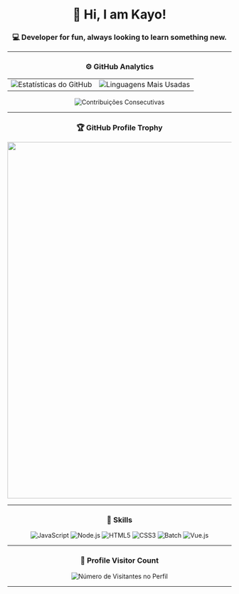 <div align="center">

# 👋 Hi, I am Kayo!

### 💻 Developer for fun, always looking to learn something new.

---

### ⚙️ **GitHub Analytics**

<table align="center">
  <tr>
    <td>
      <img
        src="https://github-readme-stats.vercel.app/api?username=iuricode&theme=dark&hide_border=false&include_all_commits=true"
        alt="Estatísticas do GitHub"
      />
    </td>
    <td>
      <img
        src="https://github-readme-stats.vercel.app/api/top-langs/?username=iuricode&theme=dark&hide_border=false&include_all_commits=true&count_private=true&layout=compact"
        alt="Linguagens Mais Usadas"
      />
    </td>
  </tr>
</table>

<div>
  <img
    src="https://github-readme-streak-stats.herokuapp.com/?user=iuricode&theme=dark&hide_border=false"
    alt="Contribuições Consecutivas"
  />
</div>

---

### 🏆 **GitHub Profile Trophy**

<p align="center">
  <a
    href="https://github.com/ryo-ma/github-profile-trophy"
    title="Repositório de Troféus"
  >
    <img
      width="800"
      src="https://github-profile-trophy.vercel.app/?username=iuricode&column=8&theme=darkhub&no-frame=true&no-bg=true"
    />
  </a>
</p>

---

### 🚀 **Skills**

<div align="center">
  <img src="https://img.shields.io/badge/JavaScript-%23F7DF1E.svg?style=for-the-badge&logo=javascript&logoColor=black" alt="JavaScript" />
  <img src="https://img.shields.io/badge/Node.js-%23339933.svg?style=for-the-badge&logo=node.js&logoColor=white" alt="Node.js" />
  <img src="https://img.shields.io/badge/HTML5-%23E34F26.svg?style=for-the-badge&logo=html5&logoColor=white" alt="HTML5" />
  <img src="https://img.shields.io/badge/CSS3-%231572B6.svg?style=for-the-badge&logo=css3&logoColor=white" alt="CSS3" />
  <img src="https://img.shields.io/badge/Batch-%23000000.svg?style=for-the-badge&logo=windows-terminal&logoColor=white" alt="Batch" />
  <img src="https://img.shields.io/badge/Vue.js-%234FC08D.svg?style=for-the-badge&logo=vue.js&logoColor=white" alt="Vue.js" />
</div>

---

### 📍 **Profile Visitor Count**

<div align="center">
  <img
    src="https://profile-counter.glitch.me/iuricode/count.svg"
    alt="Número de Visitantes no Perfil"
  />
</div>

---

</div>
